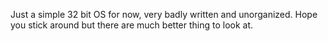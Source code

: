 Just a simple 32 bit OS for now, very badly written and unorganized. Hope you stick around but there are much better thing to look at.
